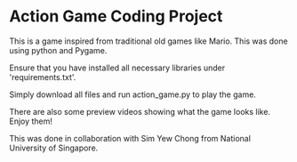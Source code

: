 # Action Game Coding Project
This is a game inspired from traditional old games like Mario. This was done using python and Pygame. 

Ensure that you have installed all necessary libraries under 'requirements.txt'. 

Simply download all files and run action_game.py to play the game. 

There are also some preview videos showing what the game looks like. Enjoy them!

This was done in collaboration with Sim Yew Chong from National University of Singapore. 
